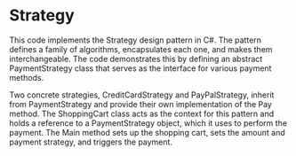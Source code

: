 # Strategy

This code implements the Strategy design pattern in C#. The pattern defines a family of algorithms, encapsulates each one, and makes them interchangeable. The code demonstrates this by defining an abstract PaymentStrategy class that serves as the interface for various payment methods.

Two concrete strategies, CreditCardStrategy and PayPalStrategy, inherit from PaymentStrategy and provide their own implementation of the Pay method. The ShoppingCart class acts as the context for this pattern and holds a reference to a PaymentStrategy object, which it uses to perform the payment. The Main method sets up the shopping cart, sets the amount and payment strategy, and triggers the payment.